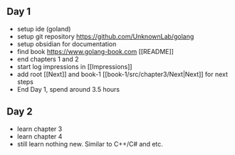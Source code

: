 ## Day 1
 - setup ide (goland)
 - setup git repository https://github.com/UnknownLab/golang
 - setup obsidian for documentation 
 - find book https://www.golang-book.com [[README]]
 - end chapters 1 and 2
 - start log impressions in [[Impressions]]
 - add root [[Next]] and book-1 [[book-1/src/chapter3/Next|Next]] for next steps
 - End Day 1, spend around 3.5 hours

## Day 2
- learn chapter 3
- learn chapter 4
- still learn nothing new. Similar to C++/C# and etc.